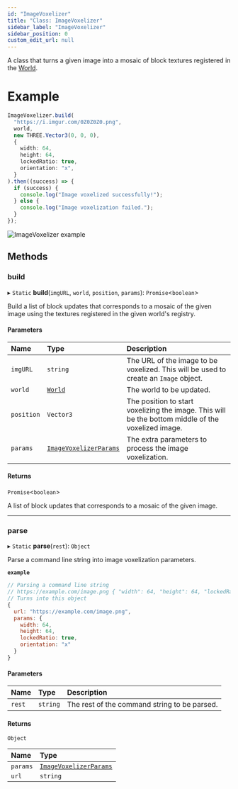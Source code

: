 ```yaml
---
id: "ImageVoxelizer"
title: "Class: ImageVoxelizer"
sidebar_label: "ImageVoxelizer"
sidebar_position: 0
custom_edit_url: null
---
```


A class that turns a given image into a mosaic of block textures registered in the [World](World.md).

# Example
```ts
ImageVoxelizer.build(
  "https://i.imgur.com/0Z0Z0Z0.png",
  world,
  new THREE.Vector3(0, 0, 0),
  {
    width: 64,
    height: 64,
    lockedRatio: true,
    orientation: "x",
  }
).then((success) => {
  if (success) {
    console.log("Image voxelized successfully!");
  } else {
    console.log("Image voxelization failed.");
  }
});
```

![ImageVoxelizer example](/img/image-voxelizer.png)

## Methods

### build

▸ `Static` **build**(`imgURL`, `world`, `position`, `params`): `Promise`<`boolean`\>

Build a list of block updates that corresponds to a mosaic of the given image using the textures registered in the given world's registry.

#### Parameters

| Name | Type | Description |
| :------ | :------ | :------ |
| `imgURL` | `string` | The URL of the image to be voxelized. This will be used to create an `Image` object. |
| `world` | [`World`](World.md) | The world to be updated. |
| `position` | `Vector3` | The position to start voxelizing the image. This will be the bottom middle of the voxelized image. |
| `params` | [`ImageVoxelizerParams`](../modules.md#imagevoxelizerparams-94) | The extra parameters to process the image voxelization. |

#### Returns

`Promise`<`boolean`\>

A list of block updates that corresponds to a mosaic of the given image.

___

### parse

▸ `Static` **parse**(`rest`): `Object`

Parse a command line string into image voxelization parameters.

**`example`**
```js
// Parsing a command line string
// https://example.com/image.png { "width": 64, "height": 64, "lockedRatio": true, "orientation": "x" }
// Turns into this object
{
  url: "https://example.com/image.png",
  params: {
    width: 64,
    height: 64,
    lockedRatio: true,
    orientation: "x"
  }
}
```

#### Parameters

| Name | Type | Description |
| :------ | :------ | :------ |
| `rest` | `string` | The rest of the command string to be parsed. |

#### Returns

`Object`

| Name | Type |
| :------ | :------ |
| `params` | [`ImageVoxelizerParams`](../modules.md#imagevoxelizerparams-94) |
| `url` | `string` |
